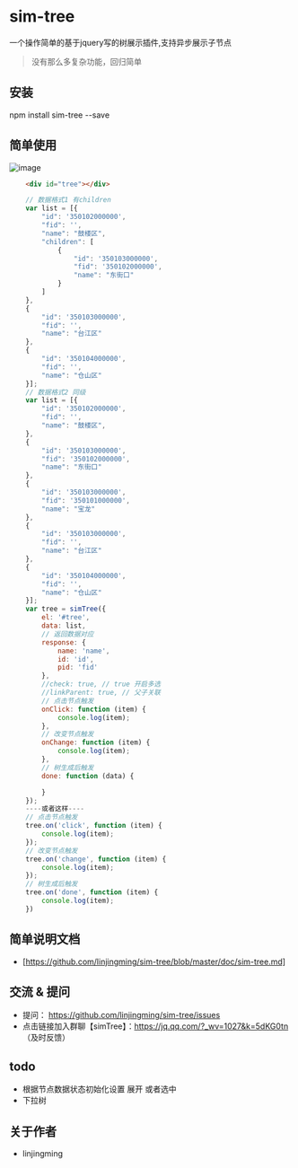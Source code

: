 # sim-tree
一个操作简单的基于jquery写的树展示插件,支持异步展示子节点

> 没有那么多复杂功能，回归简单

## 安装
npm install sim-tree --save

## 简单使用
![image](https://note.youdao.com/yws/public/resource/c388c5d31f70ef784dbddb6e11e120bd/xmlnote/4EC2776D27394FA6A453D816B4A9ACD2/1763)
```html
    <div id="tree"></div>
```
```js
    // 数据格式1 有children
    var list = [{
        "id": '350102000000',
        "fid": '',
        "name": "鼓楼区",
        "children": [
            {
                "id": '350103000000',
                "fid": '350102000000',
                "name": "东街口"
            }
        ]
    },
    {
        "id": '350103000000',
        "fid": '',
        "name": "台江区"
    },
    {
        "id": '350104000000',
        "fid": '',
        "name": "仓山区"
    }];
    // 数据格式2 同级
    var list = [{
        "id": '350102000000',
        "fid": '',
        "name": "鼓楼区",
    },
    {
        "id": '350103000000',
        "fid": '350102000000',
        "name": "东街口"
    },
    {
        "id": '350103000000',
        "fid": '350101000000',
        "name": "宝龙"
    },
    {
        "id": '350103000000',
        "fid": '',
        "name": "台江区"
    },
    {
        "id": '350104000000',
        "fid": '',
        "name": "仓山区"
    }];
    var tree = simTree({
        el: '#tree',
        data: list,
        // 返回数据对应
        response: {
            name: 'name', 
            id: 'id',
            pid: 'fid'
        },
        //check: true, // true 开启多选
        //linkParent: true, // 父子关联
        // 点击节点触发
        onClick: function (item) {
            console.log(item);
        },
        // 改变节点触发
        onChange: function (item) {
            console.log(item);
        },
        // 树生成后触发
        done: function (data) {

        }
    });
    ----或者这样----
    // 点击节点触发
    tree.on('click', function (item) {
        console.log(item);
    });
    // 改变节点触发
    tree.on('change', function (item) {
        console.log(item);
    });
    // 树生成后触发
    tree.on('done', function (item) {
        console.log(item);
    })
```
## 简单说明文档
- [https://github.com/linjingming/sim-tree/blob/master/doc/sim-tree.md]

## 交流 & 提问
- 提问： https://github.com/linjingming/sim-tree/issues
- 点击链接加入群聊【simTree】：https://jq.qq.com/?_wv=1027&k=5dKG0tn （及时反馈）

## todo
- 根据节点数据状态初始化设置 展开 或者选中
- 下拉树

## 关于作者
- linjingming